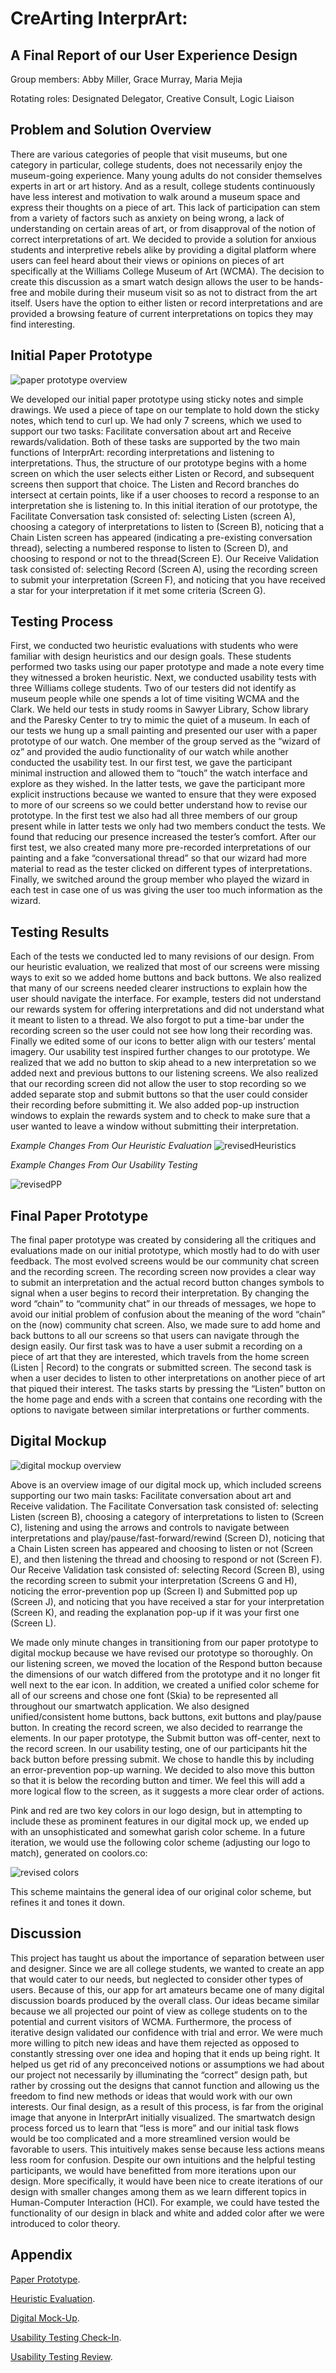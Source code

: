 # CreArting InterprArt:
## A Final Report of our User Experience Design

Group members: Abby Miller, Grace Murray, Maria Mejia

Rotating roles: Designated Delegator, Creative Consult, Logic Liaison

## Problem and Solution Overview

There are various categories of people that visit museums, but one category in particular, college students, does not necessarily enjoy the museum-going experience. Many young adults do not consider themselves experts in art or art history. And as a result, college students continuously have less interest and motivation to walk around a museum space and express their thoughts on a piece of art. This lack of participation can stem from a variety of factors such as anxiety on being wrong, a lack of understanding on certain areas of art, or from disapproval of the notion of correct interpretations of art. We decided to provide a solution for anxious students and interpretive rebels alike by providing a digital platform where users can feel heard about their views or opinions on pieces of art specifically at the Williams College Museum of Art (WCMA). The decision to create this discussion as a smart watch design allows the user to be hands-free and mobile during their museum visit so as not to distract from the art itself. Users have the option to either listen or record interpretations and are provided a browsing feature of current interpretations on topics they may find interesting. 

## Initial Paper Prototype

![paper prototype overview](/img/annotatedoverviewpp.jpg)

We developed our initial paper prototype using sticky notes and simple drawings. We used a piece of tape on our template to hold down the sticky notes, which tend to curl up. We had only 7 screens, which we used to support our two tasks: Facilitate conversation about art and Receive rewards/validation. Both of these tasks are supported by the two main functions of InterprArt: recording interpretations and listening to interpretations. Thus, the structure of our prototype begins with a home screen on which the user selects either Listen or Record, and subsequent screens then support that choice. The Listen and Record branches do intersect at certain points, like if a user chooses to record a  response to an interpretation she is listening to. In this initial iteration of our prototype, the Facilitate Conversation task consisted of: selecting Listen (screen A), choosing a category of interpretations to listen to (Screen B), noticing that a Chain Listen screen has appeared (indicating a pre-existing conversation thread), selecting a numbered response to listen to (Screen D), and choosing to respond or not to the thread(Screen E). Our Receive Validation task consisted of: selecting Record (Screen A), using the recording screen to submit your interpretation (Screen F), and noticing that you have received a star for your interpretation if it met some criteria (Screen G).

## Testing Process

First, we conducted two heuristic evaluations with students who were familiar with design heuristics and our design goals. These students performed two tasks using our paper prototype and made a note every time they witnessed a broken heuristic. Next, we conducted usability tests with three Williams college students. Two of our testers did not identify as museum people while one spends a lot of time visiting WCMA and the Clark.  We held our tests in study rooms in Sawyer Library, Schow library and the Paresky Center to try to mimic the quiet of a museum. In each of our tests we hung up a small painting and presented our user with a paper prototype of our watch. One member of the group served as the “wizard of oz” and provided the audio functionality of our watch  while another conducted the usability test. In our first test, we gave the participant minimal instruction and allowed them to “touch” the watch interface and explore as they wished. In the latter tests, we gave the participant more explicit instructions because we wanted to ensure that they were exposed to more of our screens so we could better understand how to revise our prototype.  In the first test we also had all three members of our group present while in latter tests we only had two members conduct the tests. We found that reducing our presence increased the tester’s comfort. After our first test, we also created many more pre-recorded interpretations of our painting and a fake “conversational thread” so that our wizard had more material to read as the tester clicked on different types of interpretations. Finally, we switched around the group member who played the wizard in each test in case one of us was giving the user too much information as the wizard.

## Testing Results
Each of the tests we conducted led to many revisions of our design. From our heuristic evaluation, we realized that most of our screens were missing ways to exit so we added home buttons and back buttons. We also realized that many of our screens needed clearer instructions to explain how the user should navigate the interface. For example, testers did not understand our rewards system for offering interpretations and did not understand what it meant to listen to a thread. We also forgot to put a time-bar under the recording screen so the user could not see how long their recording was. Finally we edited some of our icons to better align with our testers’ mental imagery.  Our usability test inspired further changes to our prototype. We realized that we add no button to skip ahead to a new interpretation so we added next and previous buttons to our listening screens. We also realized that our recording screen did not allow the user to stop recording so we added separate stop and submit buttons so that the user could consider their recording before submitting it. We also added pop-up instruction windows to explain the rewards system and to check to make sure that a user wanted to leave a window without submitting their interpretation. 

_Example Changes From Our Heuristic Evaluation_
![revisedHeuristics](/img/rh2.png)

_Example Changes From Our Usability Testing_

![revisedPP](/img/rpp.png)

## Final Paper Prototype

The final paper prototype was created by considering all the critiques and evaluations made on our initial prototype, which mostly had to do with user feedback. The most evolved screens would be our community chat screen and the recording screen. The recording screen now provides a clear way to submit an interpretation and the actual record button changes symbols to signal when a user begins to record their interpretation. By changing the word “chain” to “community chat” in our threads of messages, we hope to avoid our initial problem of confusion about the meaning of the word “chain” on the (now) community chat screen. Also, we made sure to add home and back buttons to all our screens so that users can navigate through the design easily. Our first task was to have a user submit a recording on a piece of art that they are interested, which travels from the home screen (Listen | Record) to the congrats or submitted screen. The second task is when a user decides to listen to other interpretations on another piece of art that piqued their interest. The tasks starts by pressing the “Listen” button on the home page and ends with a screen that contains one recording with the options to navigate between similar interpretations or further comments. 

## Digital Mockup

![digital mockup overview](/img/DMoverview.png)

Above is an overview image of our digital mock up, which included screens supporting our two main tasks: Facilitate conversation about art and Receive validation. The Facilitate Conversation task consisted of: selecting Listen (screen B), choosing a category of interpretations to listen to (Screen C), listening and using the arrows and controls to navigate between interpretations and play/pause/fast-forward/rewind (Screen D), noticing that a Chain Listen screen has appeared and choosing to listen or not (Screen E), and then listening the thread and choosing to respond or not (Screen F). Our Receive Validation task consisted of: selecting Record (Screen B), using the recording screen to submit your interpretation (Screens G and H), noticing the error-prevention pop up (Screen I) and Submitted pop up (Screen J), and noticing that you have received a star for your interpretation (Screen K), and reading the explanation pop-up if it was your first one (Screen L). 

We made only minute changes in transitioning from our paper prototype to digital mockup because we have revised our prototype so thoroughly. On our listening screen, we moved the location of the Respond button because the dimensions of our watch differed from the prototype and it no longer fit well next to the ear icon. In addition, we created a unified color scheme for all of our screens and chose one font (Skia) to be represented all throughout our smartwatch application. We also designed unified/consistent home buttons, back buttons, exit buttons and play/pause button. In creating the record screen, we also decided to rearrange the elements. In our paper prototype, the Submit button was off-center, next to the record screen. In our usability testing, one of our participants hit the back button before pressing submit. We chose to handle this by including an error-prevention pop-up warning. We decided to also move this button so that it is below the recording button and timer. We feel this will add a more logical flow to the screen, as it suggests a more clear order of actions.

Pink and red are two key colors in our logo design, but in attempting to include these as prominent features in our digital mock up, we ended up with an unsophisticated and somewhat garish color scheme. In a future iteration, we would use the following color scheme (adjusting our logo to match), generated on coolors.co:

![revised colors](/img/revisedColors.png)

This scheme maintains the general idea of our original color scheme, but refines it and tones it down.

## Discussion

This project has taught us about the importance of separation between user and designer. Since we are all college students, we wanted to create an app that would cater to our needs, but neglected to consider other types of users. Because of this, our app for art amateurs became one of many digital discussion boards produced by the overall class. Our ideas became similar because we all projected our point of view as college students on to the potential and current visitors of WCMA. Furthermore, the process of iterative design validated our confidence with trial and error. We were much more willing to pitch new ideas and have them rejected as opposed to constantly stressing over one idea and hoping that it ends up being right. It helped us get rid of any preconceived notions or assumptions we had about our project not necessarily by illuminating the “correct” design path, but rather by crossing out the designs that cannot function and allowing us the freedom to find new methods or ideas that would work with our own interests. Our final design, as a result of this process, is far from the original image that anyone in InterprArt initially visualized. The smartwatch design process forced us to learn that “less is more” and our initial task flows would be too complicated and a more streamlined version would be favorable to users. This intuitively makes sense because less actions means less room for confusion. Despite our own intuitions and the helpful testing participants, we would have benefitted from more iterations upon our design. More specifically, it would have been nice to create iterations of our design with smaller changes among them as we learn different topics in Human-Computer Interaction (HCI). For example, we could have tested the functionality of our design in black and white and added color after we were introduced to color theory. 

## Appendix
[Paper Prototype](http://mc-mejia.github.io/HCIGroupProject/paperprototype/).


[Heuristic Evaluation](http://mc-mejia.github.io/HCIGroupProject/heuristics/).


[Digital Mock-Up](http://mc-mejia.github.io/HCIGroupProject/digitalmockup/).


[Usability Testing Check-In](http://mc-mejia.github.io/HCIGroupProject/useTesting-CheckIn/).


[Usability Testing Review](http://mc-mejia.github.io/HCIGroupProject/useTesting-CheckIn/). 
